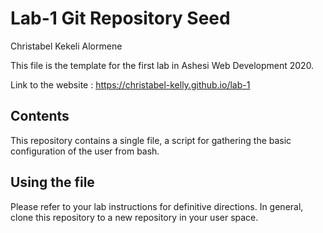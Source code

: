 # Lab-1 Git Repository Seed


Christabel Kekeli Alormene

This file is the template for the first lab in Ashesi Web Development 2020.

Link to the website : https://christabel-kelly.github.io/lab-1

## Contents

This repository contains a single file, a script for gathering the basic configuration of the user from bash.

## Using the file

Please refer to your lab instructions for definitive directions. In general, clone this repository to a new repository in your user space.
